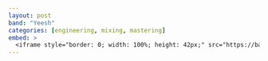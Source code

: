 ```yaml
---
layout: post
band: "Yeesh"
categories: [engineering, mixing, mastering]
embed: >
  <iframe style="border: 0; width: 100%; height: 42px;" src="https://bandcamp.com/EmbeddedPlayer/album=3636324675/size=small/bgcol=ffffff/linkcol=2ebd35/transparent=true/" seamless><a href="http://yeeshband.bandcamp.com/album/confirmation-bias">Confirmation Bias by Yeesh</a></iframe>
---
```

